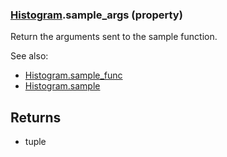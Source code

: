 ### [Histogram](Histogram.md).sample_args (property)




Return the arguments sent to the sample function.

See also:

* [Histogram.sample_func](Histogram.sample_func.md)
* [Histogram.sample](Histogram.sample.md)

Returns
--------
* tuple

